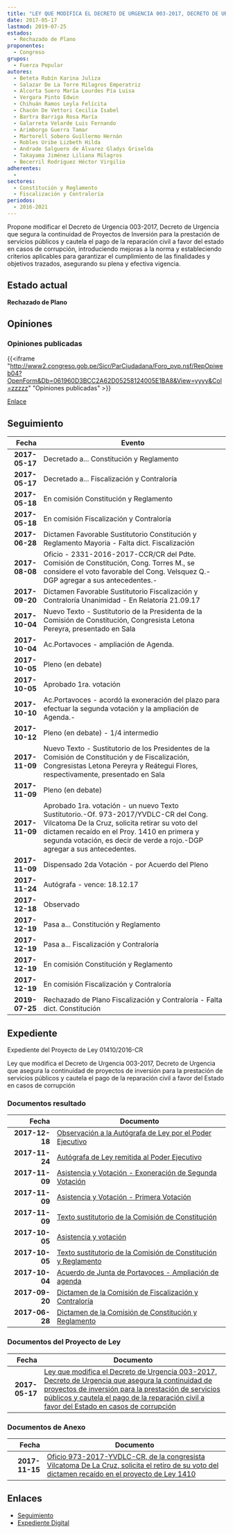 ```yaml
---
title: "LEY QUE MODIFICA EL DECRETO DE URGENCIA 003-2017, DECRETO DE URGENCIA QUE ASEGURA LA CONTINUIDAD DE PROYECTOS DE INVERSIÓN PARA LA PRESTACIÓN DE SERVICIOS PÚBLICOS Y CAUTELA EL PAGO DE LA REPARACIÓN CIVIL A FAVOR DE ESTADO EN CASOS DE CORRUPCIÓN"
date: 2017-05-17
lastmod: 2019-07-25
estados: 
  - Rechazado de Plano
proponentes: 
  - Congreso
grupos: 
  - Fuerza Popular
autores: 
  - Beteta Rubín Karina Juliza
  - Salazar De La Torre Milagros Emperatriz
  - Alcorta Suero María Lourdes Pía Luisa
  - Vergara Pinto Edwin
  - Chihuán Ramos Leyla Felícita
  - Chacón De Vettori Cecilia Isabel
  - Bartra Barriga Rosa María
  - Galarreta Velarde Luis Fernando
  - Arimborgo Guerra Tamar
  - Martorell Sobero Guillermo Hernán
  - Robles Uribe Lizbeth Hilda
  - Andrade Salguero de Álvarez Gladys Griselda
  - Takayama Jiménez Liliana Milagros
  - Becerril Rodríguez Héctor Virgilio
adherentes: 
  - 
sectores: 
  - Constitución y Reglamento
  - Fiscalización y Contraloría
periodos: 
  - 2016-2021
---
```


Propone modificar el Decreto de Urgencia 003-2017, Decreto de Urgencia que segura la continuidad de Proyectos de Inversión para la prestación de servicios públicos y cautela el pago de la reparación civil a favor del estado en casos de corrupción, introduciendo mejoras a la norma y estableciendo criterios aplicables para garantizar el cumplimiento de las finalidades y objetivos trazados, asegurando su plena y efectiva vigencia.


## Estado actual

**Rechazado de Plano**

## Opiniones

### Opiniones publicadas

{{<iframe "http://www2.congreso.gob.pe/Sicr/ParCiudadana/Foro_pvp.nsf/RepOpiweb04?OpenForm&Db=061960D3BCC2A62D05258124005E1BA8&View=yyyy&Col=zzzzz" "Opiniones publicadas" >}}

[Enlace](http://www2.congreso.gob.pe/Sicr/ParCiudadana/Foro_pvp.nsf/RepOpiweb04?OpenForm&Db=061960D3BCC2A62D05258124005E1BA8&View=yyyy&Col=zzzzz)

## Seguimiento

| Fecha | Evento |
|------:|--------|
| **2017-05-17** | Decretado a... Constitución y Reglamento|
| **2017-05-17** | Decretado a... Fiscalización y Contraloría|
| **2017-05-18** | En comisión Constitución y Reglamento|
| **2017-05-18** | En comisión Fiscalización y Contraloría|
| **2017-06-28** | Dictamen Favorable Sustitutorio Constitución y Reglamento Mayoria - Falta dict. Fiscalización|
| **2017-08-08** | Oficio - 2331-2016-2017-CCR/CR del Pdte. Comisión de Constitución, Cong. Torres M., se considere el voto favorable del Cong. Velsquez Q.-DGP agregar a sus antecedentes.-|
| **2017-09-20** | Dictamen Favorable Sustitutorio Fiscalización y Contraloría Unanimidad - En Relatoría 21.09.17|
| **2017-10-04** | Nuevo Texto - Sustitutorio de la Presidenta de la Comisión de Constitución, Congresista Letona Pereyra, presentado en Sala|
| **2017-10-04** | Ac.Portavoces - ampliación de Agenda.|
| **2017-10-05** | Pleno (en debate)|
| **2017-10-05** | Aprobado 1ra. votación|
| **2017-10-10** | Ac.Portavoces - acordó la exoneración del plazo para efectuar la segunda votación y la ampliación de Agenda.-|
| **2017-10-12** | Pleno (en debate) - 1/4 intermedio|
| **2017-11-09** | Nuevo Texto - Sustitutorio de los Presidentes de la Comisión de Constitución y de Fiscalización, Congresistas Letona Pereyra y Reátegui Flores, respectivamente, presentado en Sala|
| **2017-11-09** | Pleno (en debate)|
| **2017-11-09** | Aprobado 1ra. votación - un nuevo Texto Sustitutorio.-Of. 973-2017/YVDLC-CR del Cong. Vilcatoma De la Cruz, solicita retirar su voto del dictamen recaído en el Proy. 1410 en primera y segunda votación, es decir de verde a rojo.-DGP agregar a sus antecedentes.|
| **2017-11-09** | Dispensado 2da Votación - por Acuerdo del Pleno|
| **2017-11-24** | Autógrafa - vence: 18.12.17|
| **2017-12-18** | Observado|
| **2017-12-19** | Pasa a... Constitución y Reglamento|
| **2017-12-19** | Pasa a... Fiscalización y Contraloría|
| **2017-12-19** | En comisión Constitución y Reglamento|
| **2017-12-19** | En comisión Fiscalización y Contraloría|
| **2019-07-25** | Rechazado de Plano Fiscalización y Contraloría - Falta dict. Constitución|


## Expediente

Expediente del Proyecto de Ley 01410/2016-CR

Ley que modifica el Decreto de Urgencia 003-2017, Decreto de Urgencia que asegura la continuidad de proyectos de inversión para la prestación de servicios públicos y cautela el pago de la reparación civil a favor del Estado en casos de corrupción


### Documentos resultado

| Fecha | Documento |
|------:|--------|
| **2017-12-18** | [Observación a la Autógrafa de Ley por el Poder Ejecutivo](http://www.leyes.congreso.gob.pe/Documentos/2016_2021/Observacion_a_la_Autografa/OBAU0141020171218.pdf) |
| **2017-11-24** | [Autógrafa de Ley remitida al Poder Ejecutivo](http://www.leyes.congreso.gob.pe/Documentos/2016_2021/Autografas/Ley_y_de_Resolucion_Legislativa/AU0141020171124.pdf) |
| **2017-11-09** | [Asistencia y Votación - Exoneración de Segunda Votación](http://www.leyes.congreso.gob.pe/Documentos/2016_2021/Asistencia_y_Votacion/Proyectos_de_Ley/Exoneracion_de_Segunda_Votacion/ESV0141020171109.pdf) |
| **2017-11-09** | [Asistencia y Votación - Primera Votación](http://www.leyes.congreso.gob.pe/Documentos/2016_2021/Asistencia_y_Votacion/Proyectos_de_Ley/AV0141020171109.pdf) |
| **2017-11-09** | [Texto sustitutorio de la Comisión de Constitución](http://www.leyes.congreso.gob.pe/Documentos/2016_2021/Texto_Sustitutorio/Proyectos_de_Ley/TS0141020171109.pdf) |
| **2017-10-05** | [Asistencia y votación](http://www.leyes.congreso.gob.pe/Documentos/2016_2021/Asistencia_y_Votacion/Proyectos_de_Ley/AV0141020171005.pdf) |
| **2017-10-05** | [Texto sustitutorio de la Comisión de Constitución y Reglamento](http://www.leyes.congreso.gob.pe/Documentos/2016_2021/Texto_Sustitutorio/Proyectos_de_Ley/TS01410_20171005.pdf) |
| **2017-10-04** | [Acuerdo de Junta de Portavoces - Ampliación de agenda](http://www.leyes.congreso.gob.pe/Documentos/2016_2021/Acuerdos/Junta_Portavoces/AJP0141020171004.pdf) |
| **2017-09-20** | [Dictamen de la Comisión de Fiscalización y Contraloría](http://www.leyes.congreso.gob.pe/Documentos/2016_2021/Dictamenes/Proyectos_de_Ley/01410DC12MAY20170920.pdf) |
| **2017-06-28** | [Dictamen de la Comisión de Constitución y Reglamento](http://www.leyes.congreso.gob.pe/Documentos/2016_2021/Dictamenes/Proyectos_de_Ley/01410DC04MAY20170628.pdf) |

### Documentos del Proyecto de Ley

| Fecha | Documento |
|------:|--------|
| **2017-05-17** | [Ley que modifica el Decreto de Urgencia 003-2017, Decreto de Urgencia que asegura la continuidad de proyectos de inversión para la prestación de servicios públicos y cautela el pago de la reparación civil a favor del Estado en casos de corrupción](http://www.leyes.congreso.gob.pe/Documentos/2016_2021/Proyectos_de_Ley_y_de_Resoluciones_Legislativas/PL0141020170517..pdf) |

### Documentos de Anexo

| Fecha | Documento |
|------:|--------|
| **2017-11-15** | [Oficio 973-2017-YVDLC-CR, de la congresista Vilcatoma De La Cruz, solicita el retiro de su voto del dictamen recaído en el proyecto de Ley 1410](http://www.leyes.congreso.gob.pe/Documentos/2016_2021/Oficios/Congresistas/OFICIO-973-2017-YVDLC-CR.pdf) |

## Enlaces 

- [Seguimiento](http://www2.congreso.gob.pe/Sicr/TraDocEstProc/CLProLey2016.nsf/f7fff46988ca05b1052578e100829cc7/8a6f2b3f07efa80a0525812400588d2d?OpenDocument)
- [Expediente Digital](http://www2.congreso.gob.pehttp://www2.congreso.gob.pe/Sicr/TraDocEstProc/CLProLey2016.nsf/f7fff46988ca05b1052578e100829cc7/8a6f2b3f07efa80a0525812400588d2d?OpenDocument&Click=05257FB7005EB655.eb71d0cf91d8294e05256cdf006b5706/$Body/0.1C6C)
